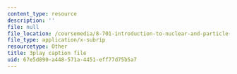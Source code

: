 ```yaml
---
content_type: resource
description: ''
file: null
file_location: /coursemedia/8-701-introduction-to-nuclear-and-particle-physics-fall-2020/67e5d890a448571a4451eff77d75b5a7_pCoDwHg5Vh8.srt
file_type: application/x-subrip
resourcetype: Other
title: 3play caption file
uid: 67e5d890-a448-571a-4451-eff77d75b5a7
---
```

